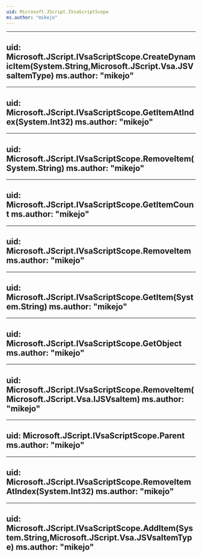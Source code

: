 ```yaml
---
uid: Microsoft.JScript.IVsaScriptScope
ms.author: "mikejo"
---
```


---
uid: Microsoft.JScript.IVsaScriptScope.CreateDynamicItem(System.String,Microsoft.JScript.Vsa.JSVsaItemType)
ms.author: "mikejo"
---

---
uid: Microsoft.JScript.IVsaScriptScope.GetItemAtIndex(System.Int32)
ms.author: "mikejo"
---

---
uid: Microsoft.JScript.IVsaScriptScope.RemoveItem(System.String)
ms.author: "mikejo"
---

---
uid: Microsoft.JScript.IVsaScriptScope.GetItemCount
ms.author: "mikejo"
---

---
uid: Microsoft.JScript.IVsaScriptScope.RemoveItem
ms.author: "mikejo"
---

---
uid: Microsoft.JScript.IVsaScriptScope.GetItem(System.String)
ms.author: "mikejo"
---

---
uid: Microsoft.JScript.IVsaScriptScope.GetObject
ms.author: "mikejo"
---

---
uid: Microsoft.JScript.IVsaScriptScope.RemoveItem(Microsoft.JScript.Vsa.IJSVsaItem)
ms.author: "mikejo"
---

---
uid: Microsoft.JScript.IVsaScriptScope.Parent
ms.author: "mikejo"
---

---
uid: Microsoft.JScript.IVsaScriptScope.RemoveItemAtIndex(System.Int32)
ms.author: "mikejo"
---

---
uid: Microsoft.JScript.IVsaScriptScope.AddItem(System.String,Microsoft.JScript.Vsa.JSVsaItemType)
ms.author: "mikejo"
---
